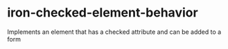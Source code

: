 # iron-checked-element-behavior
Implements an element that has a checked attribute and can be added to a form
